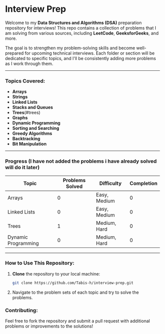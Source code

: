 # Interview Prep

Welcome to my **Data Structures and Algorithms (DSA)** preparation repository for interviews! This repo contains a collection of problems that I am solving from various sources, including **LeetCode**, **GeeksforGeeks**, and more. 

The goal is to strengthen my problem-solving skills and become well-prepared for upcoming technical interviews. Each folder or section will be dedicated to specific topics, and I'll be consistently adding more problems as I work through them.

---

### Topics Covered:
- **Arrays**
- **Strings**
- **Linked Lists**
- **Stacks and Queues**
- **Trees**(#trees)
- **Graphs**
- **Dynamic Programming**
- **Sorting and Searching**
- **Greedy Algorithms**
- **Backtracking**
- **Bit Manipulation**

---

### Progress (I have not added the problems i have already solved will do it later)

| **Topic**                | **Problems Solved** | **Difficulty**     | **Completion** |
|--------------------------|---------------------|--------------------|----------------|
| Arrays                   | 0                  | Easy, Medium       | 0            |
| Linked Lists             | 0                  | Easy, Medium       | 0            |
| Trees                    | 1                  | Medium, Hard       | 0           |
| Dynamic Programming      | 0                  | Medium, Hard       | 0            |

---

### How to Use This Repository:
1. **Clone** the repository to your local machine:
   ```bash
   git clone https://github.com/Tabis-h/interview-prep.git
2. Navigate to the problem sets of each topic and try to solve the problems.


### Contributing:
Feel free to fork the repository and submit a pull request with additional problems or improvements to the solutions!
